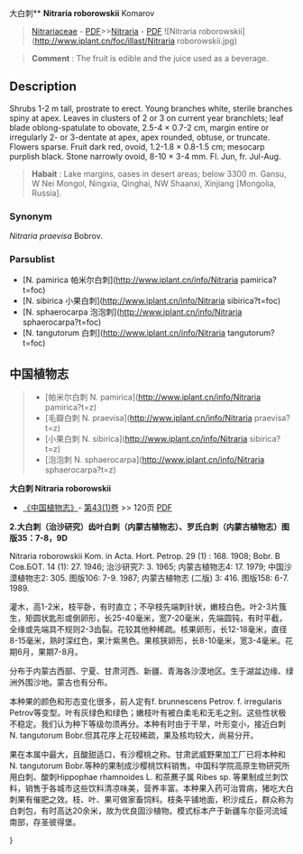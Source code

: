 大白刺** **Nitraria roborowskii** Komarov

> [Nitrariaceae](http://www.iplant.cn/info/Nitrariaceae?t=foc) - [PDF](http://www.iplant.cn/foc/pdf/Nitrariaceae.pdf)>>[Nitraria](http://www.iplant.cn/info/Nitraria?t=foc) - [PDF](http://www.iplant.cn/foc/pdf/Nitraria.pdf)
![Nitraria roborowskii](http://www.iplant.cn/foc/illast/Nitraria roborowskii.jpg)

> **Comment** : 
> The fruit is edible and the juice used as a beverage.

## Description

Shrubs 1-2 m tall, prostrate to erect. Young branches white, sterile branches spiny at apex. Leaves in clusters of 2 or 3 on current year branchlets; leaf blade oblong-spatulate to obovate, 2.5-4 × 0.7-2 cm, margin entire or irregularly 2- or 3-dentate at apex, apex rounded, obtuse, or truncate. Flowers sparse. Fruit dark red, ovoid, 1.2-1.8 × 0.8-1.5 cm; mesocarp purplish black. Stone narrowly ovoid, 8-10 × 3-4 mm. Fl. Jun, fr. Jul-Aug.

> **Habait** : 
> Lake margins, oases in desert areas; below 3300 m. Gansu, W Nei Mongol, Ningxia, Qinghai, NW Shaanxi, Xinjiang [Mongolia, Russia].

### Synonym
*Nitraria praevisa* Bobrov.

### Parsublist

* [N.  pamirica  帕米尔白刺](http://www.iplant.cn/info/Nitraria pamirica?t=foc)
* [N.  sibirica  小果白刺](http://www.iplant.cn/info/Nitraria sibirica?t=foc)
* [N.  sphaerocarpa  泡泡刺](http://www.iplant.cn/info/Nitraria sphaerocarpa?t=foc)
* [N.  tangutorum  白刺](http://www.iplant.cn/info/Nitraria tangutorum?t=foc)

## 中国植物志

> * [帕米尔白刺  N.  pamirica](http://www.iplant.cn/info/Nitraria pamirica?t=z)
> * [毛瓣白刺  N.  praevisa](http://www.iplant.cn/info/Nitraria praevisa?t=z)
> * [小果白刺  N.  sibirica](http://www.iplant.cn/info/Nitraria sibirica?t=z)
> * [泡泡刺  N.  sphaerocarpa](http://www.iplant.cn/info/Nitraria sphaerocarpa?t=z)

**大白刺 Nitraria roborowskii**

* [《中国植物志》](http://www.iplant.cn/frps)- [第43(1)卷](http://www.iplant.cn/frps/vol/43(1)) >> 120页 [PDF](http://www.iplant.cn/frps/pdf/43(1)/120.PDF)

**2.大白刺（治沙研究）齿叶白刺（内蒙古植物志）、罗氏白刺（内蒙古植物志）图版35：7-8，9D**

Nitraria roborowskii Kom. in Acta. Hort. Petrop. 29 (1) : 168. 1908; Bobr. B Coв.БOT. 14 (1): 27. 1946; 治沙研究7: 3. 1965; 内蒙古植物志4: 17. 1979; 中国沙漠植物志2: 305. 图版106: 7-9. 1987; 内蒙古植物志 (二版) 3: 416. 图版158: 6-7. 1989.

灌木，高1-2米，枝平卧，有时直立；不孕枝先端刺针状，嫩枝白色。叶2-3片簇生，矩圆状匙形或倒卵形，长25-40毫米，宽7-20毫米，先端圆钝，有时平截，全缘或先端具不规则2-3齿裂。花较其他种稀疏。核果卵形，长12-18毫米，直径8-15毫米，熟时深红色，果汁紫黑色。果核狭卵形，长8-10毫米，宽3-4毫米。花期6月，果期7-8月。

分布于内蒙古西部、宁夏、甘肃河西、新疆、青海各沙漠地区。生于湖盆边缘、绿洲外围沙地。蒙古也有分布。

本种果的颜色和形态变化很多，前人定有f. brunnescens Petrov. f. irregularis Petrov等变型。叶有灰绿色和绿色；嫩枝叶有被白柔毛和无毛之别。这些性状极不稳定。我们认为种下等级勿须再分。本种有时由于干旱，叶形变小，接近白刺N. tangutorum Bobr.但其花序上花较稀疏，果及核均较大，尚易分开。

果在本属中最大，且酸甜适口，有沙樱桃之称。甘肃武威野果加工厂已将本种和N. tangutorum Bobr.等种的果制成沙樱桃饮料销售。中国科学院高原生物研究所用白刺、酸刺Hippophae rhamnoides L. 和茶藨子属 Ribes sp. 等果制成兰刺饮料，销售于各城市这些饮料清凉味美，营养丰富。本种果入药可治胃病，猪吃大白刺果有催肥之效。枝、叶、果可做家畜饲料。枝条平铺地面，积沙成丘，群众称为白刺包，有时高达20余米，故为优良固沙植物。模式标本产于新疆车尔臣河流域南部，存圣彼得堡。

}